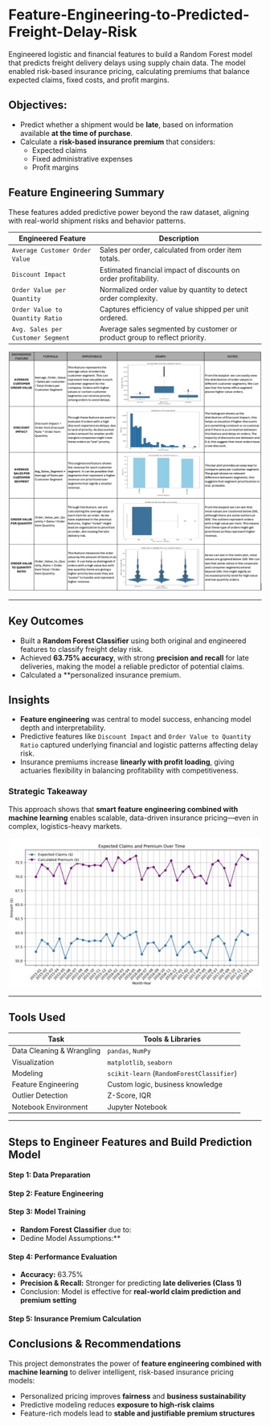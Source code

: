 # Feature-Engineering-to-Predicted-Freight-Delay-Risk
Engineered logistic and financial features to build a Random Forest model that predicts freight delivery delays using supply chain data. The model enabled risk-based insurance pricing, calculating premiums that balance expected claims, fixed costs, and profit margins.

## Objectives:
- Predict whether a shipment would be **late**, based on information available **at the time of purchase**.
- Calculate a **risk-based insurance premium** that considers:
  - Expected claims
  - Fixed administrative expenses
  - Profit margins

## Feature Engineering Summary
These features added predictive power beyond the raw dataset, aligning with real-world shipment risks and behavior patterns.

| Engineered Feature               | Description                                                                 |
|----------------------------------|-----------------------------------------------------------------------------|
| `Average Customer Order Value`           | Sales per order, calculated from order item totals.                |
| `Discount Impact`               | Estimated financial impact of discounts on order profitability.             |
| `Order Value per Quantity`      | Normalized order value by quantity to detect order complexity.              |
| `Order Value to Quantity Ratio` | Captures efficiency of value shipped per unit ordered.                      |
| `Avg. Sales per Customer Segment`             | Average sales segmented by customer or product group to reflect priority.   |

![Visualization FE](https://github.com/SalazarHerna/Feature-Engineering-to-Predicted-Freight-Delay-Risk/blob/43ea897b1f39c22d0b7a6d8c41e0fd4dd85c8294/Document%20%26%20Code/Feature%20Engineering%20for%20Freight%20Delays%20Prediction.jpeg)

---
## Key Outcomes
- Built a **Random Forest Classifier** using both original and engineered features to classify freight delay risk.
- Achieved **63.75% accuracy**, with strong **precision and recall** for late deliveries, making the model a reliable predictor of potential claims.
- Calculated a **personalized insurance premium.
  
## Insights
- **Feature engineering** was central to model success, enhancing model depth and interpretability.
- Predictive features like `Discount Impact` and `Order Value to Quantity Ratio` captured underlying financial and logistic patterns affecting delay risk.
- Insurance premiums increase **linearly with profit loading**, giving actuaries flexibility in balancing profitability with competitiveness.

### Strategic Takeaway
This approach shows that **smart feature engineering combined with machine learning** enables scalable, data-driven insurance pricing—even in complex, logistics-heavy markets.

![Visualization EC](https://github.com/SalazarHerna/Feature-Engineering-to-Predicted-Freight-Delay-Risk/blob/263bcc992b9f74743ac14e5d06d0e54250052efc/Document%20%26%20Code/Expected%20Claims%20and%20Premium%20Over%20Time.jpeg)

---
## Tools Used

| Task                        | Tools & Libraries                     |
|-----------------------------|---------------------------------------|
| Data Cleaning & Wrangling   | `pandas`, `NumPy`                     |
| Visualization               | `matplotlib`, `seaborn`               |
| Modeling                    | `scikit-learn` (`RandomForestClassifier`) |
| Feature Engineering         | Custom logic, business knowledge      |
| Outlier Detection           | Z-Score, IQR                          |
| Notebook Environment        | Jupyter Notebook                      |

---
## Steps to Engineer Features and Build Prediction Model
#### Step 1: Data Preparation
#### Step 2: Feature Engineering
#### Step 3: Model Training
  - **Random Forest Classifier** due to:
  - Dedine Model Assumptions:**
#### Step 4: Performance Evaluation
- **Accuracy:** 63.75%
- **Precision & Recall:** Stronger for predicting **late deliveries (Class 1)**
- Conclusion: Model is effective for **real-world claim prediction and premium setting**
#### Step 5: Insurance Premium Calculation

## Conclusions & Recommendations
This project demonstrates the power of **feature engineering combined with machine learning** to deliver intelligent, risk-based insurance pricing models:
- Personalized pricing improves **fairness** and **business sustainability**
- Predictive modeling reduces **exposure to high-risk claims**
- Feature-rich models lead to **stable and justifiable premium structures**

